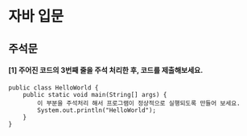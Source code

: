 # 자바 입문

## 주석문

#### [1] 주어진 코드의 3번째 줄을 주석 처리한 후, 코드를 제출해보세요.
```
public class HelloWorld {
    public static void main(String[] args) {
        이 부분을 주석처리 해서 프로그램이 정상적으로 실행되도록 만들어 보세요.
        System.out.println("HelloWorld");
    }
}
```
